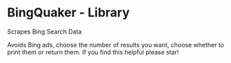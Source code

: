 BingQuaker - Library
==============

Scrapes Bing Search Data

Avoids Bing ads, choose the number of results you want, choose whether to print them or return them.
If you find this helpful please star!
